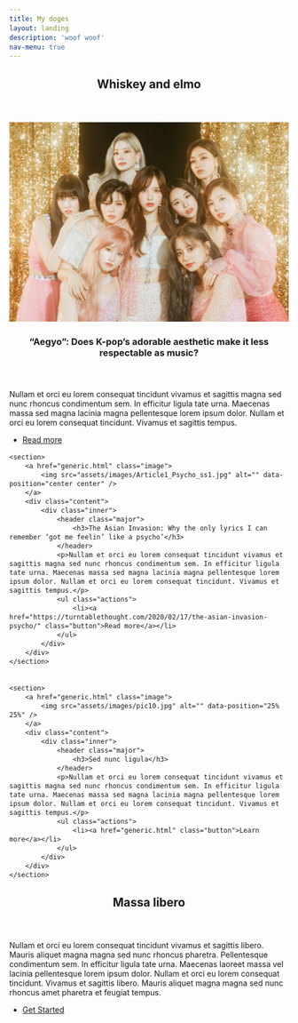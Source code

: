 ```yaml
---
title: My doges
layout: landing
description: 'woof woof'
nav-menu: true
---
```


<!-- Main -->
<div id="main">


<!-- One -->
<section id="one">
	<div class="inner">
		<header class="major">
			<h1>Whiskey and elmo</h1>
		</header>
	</div>
</section>


<!-- Two -->
<section id="two" class="spotlights">
	<section>
		<a href="generic.html" class="image">
			<img src="assets/images/Article2_Twice.jpg" alt="" data-position="top center" />
		</a>
		<div class="content">
			<div class="inner">
				<header class="major">
					<h3> “Aegyo”: Does K-pop’s adorable aesthetic make it less respectable as music?</h3>
				</header>
				<p>Nullam et orci eu lorem consequat tincidunt vivamus et sagittis magna sed nunc rhoncus condimentum sem. In efficitur ligula tate urna. Maecenas massa sed magna lacinia magna pellentesque lorem ipsum dolor. Nullam et orci eu lorem consequat tincidunt. Vivamus et sagittis tempus.</p>
				<ul class="actions">
					<li><a href="https://turntablethought.com/2020/04/08/aegyo-does-k-pops-adorable-aesthetic-make-it-less-respectable-as-music/" class="button">Read more</a></li>
				</ul>
			</div>
		</div>
	</section>

	<section>
		<a href="generic.html" class="image">
			<img src="assets/images/Article1_Psycho_ss1.jpg" alt="" data-position="center center" />
		</a>
		<div class="content">
			<div class="inner">
				<header class="major">
					<h3>The Asian Invasion: Why the only lyrics I can remember ‘got me feelin’ like a psycho’</h3>
				</header>
				<p>Nullam et orci eu lorem consequat tincidunt vivamus et sagittis magna sed nunc rhoncus condimentum sem. In efficitur ligula tate urna. Maecenas massa sed magna lacinia magna pellentesque lorem ipsum dolor. Nullam et orci eu lorem consequat tincidunt. Vivamus et sagittis tempus.</p>
				<ul class="actions">
					<li><a href="https://turntablethought.com/2020/02/17/the-asian-invasion-psycho/" class="button">Read more</a></li>
				</ul>
			</div>
		</div>
	</section>


	<section>
		<a href="generic.html" class="image">
			<img src="assets/images/pic10.jpg" alt="" data-position="25% 25%" />
		</a>
		<div class="content">
			<div class="inner">
				<header class="major">
					<h3>Sed nunc ligula</h3>
				</header>
				<p>Nullam et orci eu lorem consequat tincidunt vivamus et sagittis magna sed nunc rhoncus condimentum sem. In efficitur ligula tate urna. Maecenas massa sed magna lacinia magna pellentesque lorem ipsum dolor. Nullam et orci eu lorem consequat tincidunt. Vivamus et sagittis tempus.</p>
				<ul class="actions">
					<li><a href="generic.html" class="button">Learn more</a></li>
				</ul>
			</div>
		</div>
	</section>
</section>

<!-- Three -->
<section id="three">
	<div class="inner">
		<header class="major">
			<h2>Massa libero</h2>
		</header>
		<p>Nullam et orci eu lorem consequat tincidunt vivamus et sagittis libero. Mauris aliquet magna magna sed nunc rhoncus pharetra. Pellentesque condimentum sem. In efficitur ligula tate urna. Maecenas laoreet massa vel lacinia pellentesque lorem ipsum dolor. Nullam et orci eu lorem consequat tincidunt. Vivamus et sagittis libero. Mauris aliquet magna magna sed nunc rhoncus amet pharetra et feugiat tempus.</p>
		<ul class="actions">
			<li><a href="generic.html" class="button next">Get Started</a></li>
		</ul>
	</div>
</section>

</div>
